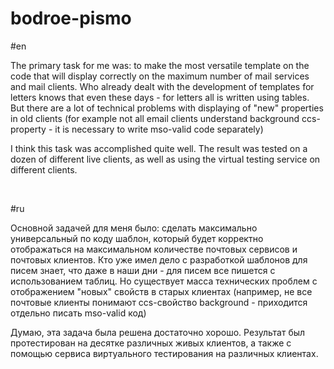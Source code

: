 # bodroe-pismo

#en
<p>The primary task for me was: to make the most versatile template on the code that will display correctly on the maximum number of mail services and mail clients. Who already dealt with the development of templates for letters knows that even these days - for letters all is written using tables. But there are a lot of technical problems with displaying of "new" properties in old clients (for example not all email clients understand background ccs-property - it is necessary to write mso-valid code separately)</p>
<p>I think this task was accomplished quite well. The result was tested on a dozen of different live clients, as well as using the virtual testing service on different clients.</p><br>

#ru
<p>Основной задачей для меня было: сделать максимально универсальный по коду шаблон, который будет корректно отображаться на максимальном количестве почтовых сервисов и почтовых клиентов. Кто уже имел дело с разработкой шаблонов для писем знает, что даже в наши дни - для писем все пишется с использованием таблиц. Но существует масса технических проблем с отображением "новых" свойств в старых клиентах (например, не все почтовые клиенты понимают ccs-свойство background - приходится отдельно писать mso-valid код)</p> 
<p>Думаю, эта задача была решена достаточно хорошо. Результат был протестирован на десятке различных живых клиентов, а также с помощью сервиса виртуального тестирования на различных клиентах.</p>
